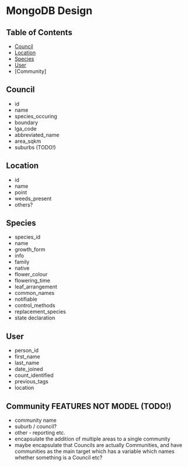 # MongoDB Design

## Table of Contents

- [Council](#council)
- [Location](#getting_started)
- [Species](#usage)
- [User](#user)
- [Community]

## Council <a name = "council"></a>

- id
- name
- species_occuring
- boundary 
- lga_code
- abbreviated_name
- area_sqkm
- suburbs (TODO!)

## Location <a name = "location"></a>

- id 
- name 
- point 
- weeds_present
- others?

## Species <a name = "species"></a>

- species_id
- name
- growth_form
- info
- family 
- native 
- flower_colour 
- flowering_time 
- leaf_arrangement 
- common_names 
- notifiable 
- control_methods 
- replacement_species 
- state declaration 

## User <a name = "user"></a>

- person_id
- first_name 
- last_name 
- date_joined 
- count_identified 
- previous_tags 
- location

## Community FEATURES NOT MODEL (TODO!) <a name="community"></a>

- community name
- suburb / council?
- other - reporting etc.
- encapsulate the addition of multiple areas to a single community
- maybe encapsulate that Councils are actually Communities, 
and have communities as the main target which has a variable 
which names whether something is a Council etc?